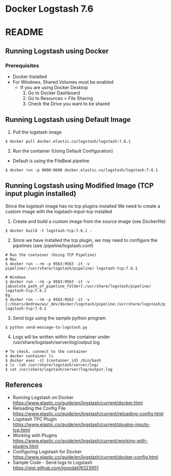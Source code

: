 # Docker Logstash 7.6 #

# README #

## Running Logstash using Docker ##

### Prerequisites ###
  - Docker Installed
  - For Windows, Shared Volumes must be enabled
    - If you are using Docker Desktop
      1. Go to Docker Dashboard
      2. Go to Resources > File Sharing
      3. Check the Drive you want to be shared

## Running Logstash using Default Image ##
1. Pull the logstash image
```
$ docker pull docker.elastic.co/logstash/logstash:7.6.1
```
2. Run the container (Using Default Configuration)
  - Default is using the FileBeat pipeline
```
$ docker run -p 9600:9600 docker.elastic.co/logstash/logstash:7.6.1
```

## Running Logstash using Modified Image (TCP input plugin installed) ##

Since the logstash image has no tcp plugins installed 
We need to create a custom image with the logstash-input-tcp installed

1. Create and build a custom image from the source image (see Dockerfile)
```
$ docker build -t logstash-tcp:7.6.1 .
```

2. Since we have installed the tcp plugin, we may need to configure the pipelines (see /pipeline/logstash.conf)
```
# Run the container (Using TCP Pipeline)
# Mac
$ docker run --rm -p 9563:9563 -it -v pipeline/:/usr/share/logstash/pipeline/ logstash-tcp:7.6.1

# Windows
$ docker run --rm -p 9563:9563 -it -v {absolute_path_of_pipeline_folder}:/usr/share/logstash/pipeline/ logstash-tcp:7.6.1
Eg.
$ docker run --rm -p 9563:9563 -it -v C:/Users/Andrew/ws/_dev/docker/logstash/pipeline:/usr/share/logstash/pipeline/ logstash-tcp:7.6.1
```

3. Send logs using the sample python program
```
$ python send-message-to-logstash.py
```

4. Logs will be written within the container under /usr/share/logstash/server/log/output.log
```
# To check, connect to the container
$ docker container ls
$ docker exec -it {container_id} /bin/bash
$ ls -lah /usr/share/logstash/server/log/
$ cat /usr/share/logstash/server/log/output.log
```

## References ##
  - Running Logstash on Docker
    https://www.elastic.co/guide/en/logstash/current/docker.html
  - Reloading the Config File
    https://www.elastic.co/guide/en/logstash/current/reloading-config.html
  - Logstash TPC Plugin
    https://www.elastic.co/guide/en/logstash/current/plugins-inputs-tcp.html
  - Working with Plugins
    https://www.elastic.co/guide/en/logstash/current/working-with-plugins.html
  - Configuring Logstash for Docker
    https://www.elastic.co/guide/en/logstash/current/docker-config.html
  - Sample Code - Send logs to Logstash
    https://gist.github.com/jgoodall/6323951
